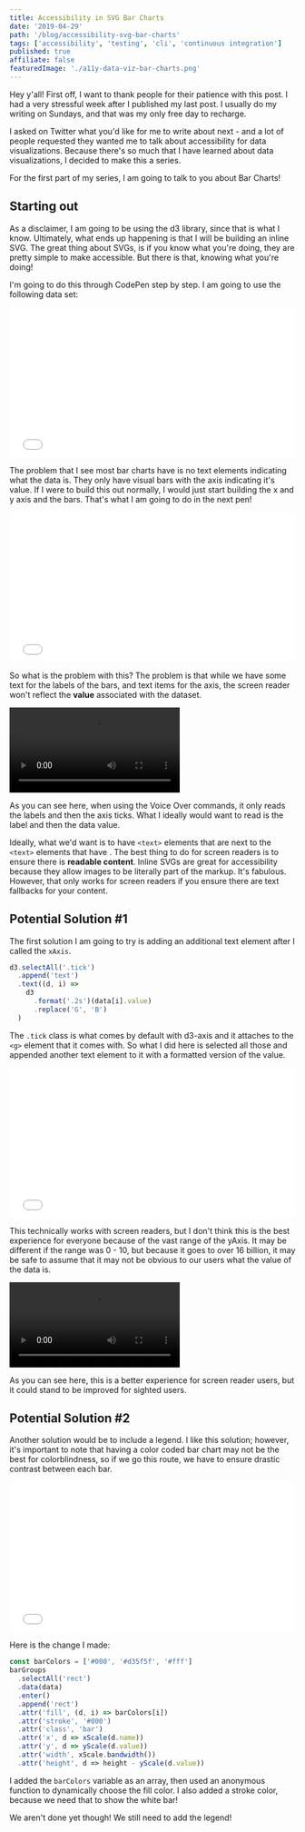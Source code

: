 ```yaml
---
title: Accessibility in SVG Bar Charts
date: '2019-04-29'
path: '/blog/accessibility-svg-bar-charts'
tags: ['accessibility', 'testing', 'cli', 'continuous integration']
published: true
affiliate: false
featuredImage: './a11y-data-viz-bar-charts.png'
---
```


Hey y'all! First off, I want to thank people for their patience with this post. I had a very stressful week after I published my last post. I usually do my writing on Sundays, and that was my only free day to recharge.

I asked on Twitter what you'd like for me to write about next - and a lot of people requested they wanted me to talk about accessibility for data visualizations. Because there's so much that I have learned about data visualizations, I decided to make this a series.

For the first part of my series, I am going to talk to you about Bar Charts!

## Starting out

As a disclaimer, I am going to be using the d3 library, since that is what I know. Ultimately, what ends up happening is that I will be building an inline SVG. The great thing about SVGs, is if you know what you're doing, they are pretty simple to make accessible. But there is that, knowing what you're doing!

I'm going to do this through CodePen step by step. I am going to use the following data set:

<iframe height="265" style="width: 100%;" scrolling="no" title="Accessible Bar Chart - Part 1" src="//codepen.io/littlekope0903/embed/WWKZYR/?height=265&theme-id=0&default-tab=js,result" frameborder="no" allowtransparency="true" allowfullscreen="true">
  See the Pen <a href='https://codepen.io/littlekope0903/pen/WWKZYR/'>Accessible Bar Chart - Part 1</a> by Lindsey Kopacz
  (<a href='https://codepen.io/littlekope0903'>@littlekope0903</a>) on <a href='https://codepen.io'>CodePen</a>.
</iframe>

The problem that I see most bar charts have is no text elements indicating what the data is. They only have visual bars with the axis indicating it's value. If I were to build this out normally, I would just start building the x and y axis and the bars. That's what I am going to do in the next pen!

<iframe height="265" style="width: 100%;" scrolling="no" title="Accessible Bar Chart Part 2" src="//codepen.io/littlekope0903/embed/BEMNGO/?height=265&theme-id=0&default-tab=js,result" frameborder="no" allowtransparency="true" allowfullscreen="true">
  See the Pen <a href='https://codepen.io/littlekope0903/pen/BEMNGO/'>Accessible Bar Chart Part 2</a> by Lindsey Kopacz
  (<a href='https://codepen.io/littlekope0903'>@littlekope0903</a>) on <a href='https://codepen.io'>CodePen</a>.
</iframe>

So what is the problem with this? The problem is that while we have some text for the labels of the bars, and text items for the axis, the screen reader won't reflect the **value** associated with the dataset.

<video controls>
  <source src="/bar-chart-not-a11y.mov" type="video/mp4">
</video>

As you can see here, when using the Voice Over commands, it only reads the labels and then the axis ticks. What I ideally would want to read is the label and then the data value.

Ideally, what we'd want is to have `<text>` elements that are next to the `<text>` elements that have . The best thing to do for screen readers is to ensure there is **readable content**. Inline SVGs are great for accessibility because they allow images to be literally part of the markup. It's fabulous. However, that only works for screen readers if you ensure there are text fallbacks for your content.

## Potential Solution #1

The first solution I am going to try is adding an additional text element after I called the `xAxis`.

```js
d3.selectAll('.tick')
  .append('text')
  .text((d, i) =>
    d3
      .format('.2s')(data[i].value)
      .replace('G', 'B')
  )
```

The `.tick` class is what comes by default with d3-axis and it attaches to the `<g>` element that it comes with. So what I did here is selected all those and appended another text element to it with a formatted version of the value.

<iframe height="265" style="width: 100%;" scrolling="no" title="Accessible Bar Chart - Solution 1" src="//codepen.io/littlekope0903/embed/vMwPdx/?height=265&theme-id=0&default-tab=js,result" frameborder="no" allowtransparency="true" allowfullscreen="true">
  See the Pen <a href='https://codepen.io/littlekope0903/pen/vMwPdx/'>Accessible Bar Chart - Solution 1</a> by Lindsey Kopacz
  (<a href='https://codepen.io/littlekope0903'>@littlekope0903</a>) on <a href='https://codepen.io'>CodePen</a>.
</iframe>

This technically works with screen readers, but I don't think this is the best experience for everyone because of the vast range of the yAxis. It may be different if the range was 0 - 10, but because it goes to over 16 billion, it may be safe to assume that it may not be obvious to our users what the value of the data is.

<video controls>
  <source src="/a11y-data-viz-solution-1.mov" type="video/mp4">
</video>

As you can see here, this is a better experience for screen reader users, but it could stand to be improved for sighted users.

## Potential Solution #2

Another solution would be to include a legend. I like this solution; however, it's important to note that having a color coded bar chart may not be the best for colorblindness, so if we go this route, we have to ensure drastic contrast between each bar.

<iframe height="265" style="width: 100%;" scrolling="no" title="Accessible Bar Chart - Solution 2" src="//codepen.io/littlekope0903/embed/WWBmWY/?height=265&theme-id=0&default-tab=js,result" frameborder="no" allowtransparency="true" allowfullscreen="true">
  See the Pen <a href='https://codepen.io/littlekope0903/pen/WWBmWY/'>Accessible Bar Chart - Solution 2</a> by Lindsey Kopacz
  (<a href='https://codepen.io/littlekope0903'>@littlekope0903</a>) on <a href='https://codepen.io'>CodePen</a>.
</iframe>

Here is the change I made:

```js
const barColors = ['#000', '#d35f5f', '#fff']
barGroups
  .selectAll('rect')
  .data(data)
  .enter()
  .append('rect')
  .attr('fill', (d, i) => barColors[i])
  .attr('stroke', '#000')
  .attr('class', 'bar')
  .attr('x', d => xScale(d.name))
  .attr('y', d => yScale(d.value))
  .attr('width', xScale.bandwidth())
  .attr('height', d => height - yScale(d.value))
```

I added the `barColors` variable as an array, then used an anonymous function to dynamically choose the fill color. I also added a stroke color, because we need that to show the white bar!

We aren't done yet though! We still need to add the legend!
